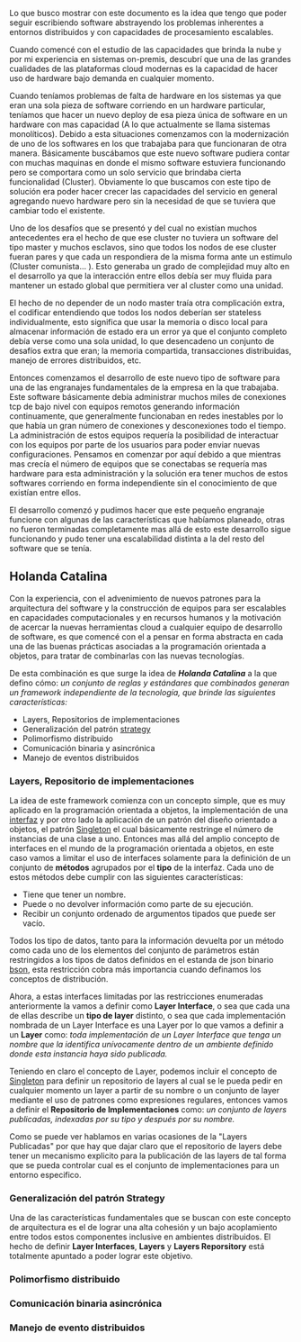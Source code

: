 Lo que busco mostrar con este documento es la idea que tengo que poder seguir escribiendo software abstrayendo los problemas inherentes a entornos distribuidos y con capacidades de procesamiento escalables. 

Cuando comencé con el estudio de las capacidades que brinda la nube y por mi experiencia en sistemas on-premis, descubrí que una de las grandes cualidades de las plataformas cloud modernas es la capacidad de hacer uso de hardware bajo demanda en cualquier momento. 

Cuando teníamos problemas de falta de hardware en los sistemas ya que eran una sola pieza de software corriendo en un hardware particular, teníamos que hacer un nuevo deploy de esa pieza única de software en un hardware con mas capacidad (A lo que actualmente se llama sistemas monolíticos). Debido a esta situaciones comenzamos con la modernización de uno de los softwares en los que trabajaba para que funcionaran de otra manera. Básicamente  buscábamos que este nuevo software pudiera contar con muchas maquinas en donde el mismo software estuviera funcionando pero se comportara como un solo servicio que brindaba cierta funcionalidad (Cluster). Obviamente lo que buscamos con este tipo de solución era poder hacer crecer las capacidades del servicio en general agregando nuevo hardware pero sin la necesidad de que se tuviera que cambiar todo el existente.

Uno de los desafíos que se presentó y del cual no existían muchos antecedentes era el hecho de que ese cluster no tuviera un software del tipo master y muchos esclavos, sino que todos los nodos de ese cluster fueran pares y que cada un respondiera de la misma forma ante un estimulo (Cluster comunista... ). Esto generaba un grado de complejidad muy alto en el desarrollo ya que la interacción entre ellos debía ser muy fluida para mantener un estado global que permitiera ver al cluster como una unidad. 

El hecho de no depender de un nodo master traía otra complicación extra, el codificar entendiendo que todos los nodos deberían ser stateless individualmente, esto significa que usar la memoria o disco local para almacenar información de estado era un error ya que el conjunto completo debía verse como una sola unidad, lo que desencadeno un conjunto de desafíos extra que eran; la memoria compartida, transacciones distribuidas, manejo de errores distribuidos, etc. 

Entonces comenzamos el desarrollo de este nuevo tipo de software para una de las engranajes fundamentales de la empresa en la que trabajaba. Este software básicamente debía administrar muchos miles de conexiones tcp de bajo nivel con equipos remotos generando información continuamente, que generalmente funcionaban en redes inestables por lo que había un gran número de conexiones y desconexiones todo el tiempo. La administración de estos equipos requería la posibilidad de interactuar con los equipos por parte de los usuarios para poder enviar nuevas configuraciones.  Pensamos en comenzar por aquí debido a que mientras mas crecía el número de equipos que se conectabas se requería mas hardware para esta administración y la solución era tener muchos de estos softwares corriendo en forma independiente sin el conocimiento de que existían entre ellos.

El desarrollo comenzó y pudimos hacer que este pequeño engranaje funcione con algunas de las características que habíamos planeado, otras no fueron terminadas completamente mas allá de esto este desarrollo sigue funcionando y pudo tener una escalabilidad distinta a la del resto del software que se tenía. 


## Holanda Catalina

Con la experiencia, con el advenimiento de nuevos patrones para la arquitectura del software y la construcción de equipos para ser escalables en capacidades computacionales y en recursos humanos y la motivación de acercar la nuevas herramientas cloud a cualquier equipo de desarrollo de software, es que comencé con el a pensar en forma abstracta en cada una de las buenas prácticas asociadas a la programación orientada a objetos, para tratar de combinarlas con las nuevas tecnologías.

De esta combinación es que surge la idea de ***Holanda Catalina*** a la que defino cómo: *un conjunto de reglas y estándares que combinados generan un framework independiente de la tecnología, que brinde las siguientes características:*

 - Layers, Repositorios de implementaciones
 - Generalización del patrón [strategy](https://en.wikipedia.org/wiki/Strategy_pattern) 
 - Polimorfismo distribuido
 - Comunicación binaria y asincrónica
 - Manejo de eventos distribuidos

### Layers, Repositorio de implementaciones
La idea de este framework comienza con un concepto simple, que es muy aplicado en la programación orientada a objetos, la implementación de una [interfaz](https://en.wikipedia.org/wiki/Protocol_%28object-oriented_programming%29) y por otro lado la aplicación de un patrón del diseño orientado a objetos, el patrón [Singleton](https://en.wikipedia.org/wiki/Singleton_pattern) el cual básicamente restringe el número de instancias de una clase a uno. 
Entonces mas allá del amplio concepto de interfaces en el mundo de la programación orientada a objetos, en este caso vamos a limitar el uso de interfaces solamente para la definición de un conjunto de **métodos** agrupados por el **tipo** de la interfaz. Cada uno de estos métodos debe cumplir con las siguientes características:

 - Tiene que tener un nombre.
 - Puede o no devolver información como parte de su ejecución.
 - Recibir un conjunto ordenado de argumentos tipados que puede ser vacío.

Todos los tipo de datos, tanto para la información devuelta por un método como cada uno de los elementos del conjunto de parámetros están restringidos a los tipos de datos definidos en el estanda de json binario  [bson](http://bsonspec.org/), esta restricción cobra más importancia cuando definamos los conceptos de distribución.

Ahora, a estas interfaces limitadas por las restricciones enumeradas anteriormente la vamos a definir como **Layer Interface**, o sea que cada una de ellas describe un **tipo de layer** distinto, o sea que cada implementación nombrada de un Layer Interface es una Layer por lo que vamos a definir a un **Layer** como: *toda implementación de un Layer Interface que tenga un nombre que la identifica unívocamente dentro de un ambiente definido donde esta instancia haya sido publicada.*

Teniendo en claro el concepto de Layer, podemos incluir el concepto de [Singleton](https://en.wikipedia.org/wiki/Singleton_pattern) para definir un repositorio de layers al cual se le pueda pedir en cualquier momento un layer a partir de su nombre o un conjunto de layer mediante el uso de patrones como expresiones regulares, entonces vamos a definir el **Repositorio de Implementaciones** como: *un conjunto de layers publicadas, indexadas por su tipo y después por su nombre.*

Como se puede ver hablamos en varias ocasiones de la "Layers Publicadas" por que hay que dajar claro que el repositorio de layers debe tener un mecanismo explicito para la publicación de las layers de tal forma que se pueda controlar cual es el conjunto de implementaciones para un entorno especifico. 

### Generalización del patrón Strategy
Una de las características fundamentales que se buscan con este concepto de arquitectura es el de lograr una alta cohesión y un bajo acoplamiento entre todos estos componentes inclusive en ambientes distribuidos. El hecho de definir **Layer Interfaces**, **Layers** y **Layers Reporsitory** está totalmente apuntado a poder lograr este objetivo.

### Polimorfismo distribuido

### Comunicación binaria asincrónica

### Manejo de evento distribuidos
